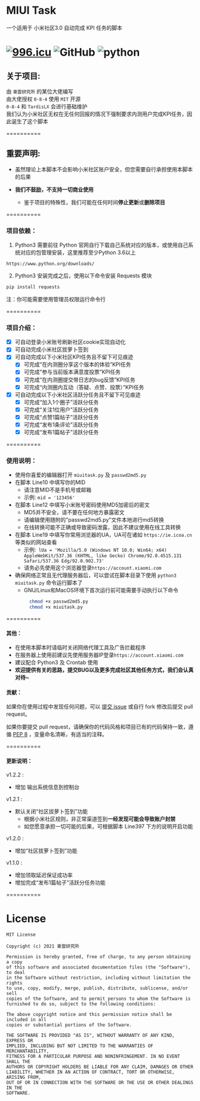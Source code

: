# MIUI Task
一个适用于 小米社区3.0 自动完成 KPI 任务的脚本

[![996.icu](https://img.shields.io/badge/link-996.icu-red.svg)](https://996.icu) ![GitHub](https://img.shields.io/github/license/0-8-4/miui-auto-tasks) ![python](https://img.shields.io/badge/python-3.6+-blue)
=========  

## **关于项目**:

  由 `東雲研究所` 的某位大佬编写  
  由大佬授权 `0-8-4` 使用 `MIT` 开源   
  `0-8-4` 和 `TardisLX` 会进行基础维护  
  我们认为小米社区无权在无任何回报的情况下强制要求内测用户完成KPI任务，因此诞生了这个脚本

==========

## **重要声明**:
- 虽然理论上本脚本不会影响小米社区账户安全，但您需要自行承担使用本脚本的后果

- **我们不鼓励，不支持一切商业使用**
  - 鉴于项目的特殊性，我们可能在任何时间**停止更新**或**删除项目**

==========
### **项目依赖**：
  1. Python3
  需要前往 Python 官网自行下载自己系统对应的版本，或使用自己系统对应的包管理安装，这里推荐至少Python 3.6以上

  ```
  https://www.python.org/downloads/
  ```

  2. Python3 安装完成之后，使用以下命令安装 Requests 模块
  ```bash
  pip install requests
  ```
  注：你可能需要使用管理员权限运行命令行


==========

### **项目介绍**：  
- [x] 可自动登录小米账号刷新社区cookie实现自动化   
- [x] 可自动完成小米社区拔萝卜签到
- [x] 可自动完成以下小米社区KPI任务且不留下可见痕迹  
  - [x] 可完成“在内测圈分享这个版本的体验”KPI任务  
  - [x] 可完成“参与当前版本满意度投票”KPI任务  
  - [x] 可完成“在内测圈提交带日志的bug反馈”KPI任务  
  - [x] 可完成“内测圈内互动（答疑、点赞、投票）”KPI任务   
- [x] 可自动完成以下小米社区活跃分任务且不留下可见痕迹
  - [x] 可完成“加入1个圈子”活跃分任务  
  - [x] 可完成“关注1位用户”活跃分任务  
  - [x] 可完成“点赞1篇帖子”活跃分任务
  - [x] 可完成“发布1条评论”活跃分任务
  - [x] 可完成“发布1篇帖子”活跃分任务

==========

### **使用说明**：
- 使用你喜爱的编辑器打开 `miuitask.py` 及 `passwd2md5.py` 
- 在脚本 Line10 中填写你的MID
  - 请注意MID不是手机号或邮箱
  - 示例: `mid = '123456'`
- 在脚本 Line12 中填写小米账号密码使用MD5加密后的密文
  - MD5并不安全，请不要在任何地方暴露密文
  - 请编辑使用随附的"passwd2md5.py"文件本地进行md5转换
  - 在线转换可能不正确或导致密码泄露，因此不建议使用在线工具转换
- 在脚本 Line19 中填写你常用浏览器的UA，UA可在诸如 `https://ie.icoa.cn` 等类似的网站查看
  - 示例:` lUa = 'Mozilla/5.0 (Windows NT 10.0; Win64; x64) AppleWebKit/537.36 (KHTML, like Gecko) Chrome/92.0.4515.131 Safari/537.36 Edg/92.0.902.73'`
  - 请务必先使用这个浏览器登录`https://account.xiaomi.com`
- 确保网络正常且无代理服务器后，可以尝试在脚本目录下使用  `python3 miuitask.py` 命令运行脚本了
  - GNU/Linux和MacOS环境下首次运行前可能需要手动执行以下命令
    ```bash
      chmod +x passwd2md5.py
      chmod +x miuitask.py
    ```

==========  

#### **其他**：  
* 在使用本脚本时请临时关闭网络代理工具及广告拦截程序  
* 在服务器上使用前建议先使用服务器IP登录`https://account.xiaomi.com`  
* 建议配合 Python3 及 Crontab 使用  
* **欢迎提供有关的思路，提交BUG以及更多完成社区其他任务方式，我们会认真对待~**

#### **贡献**：

如果你在使用过程中发现任何问题，可以 [提交 issue](https://github.com/0-8-4/miui-auto-tasks/issues/new) 或自行 fork 修改后提交 pull request。

如果你要提交 pull request，请确保你的代码风格和项目已有的代码保持一致，遵循 [PEP 8](https://www.python.org/dev/peps/pep-0008) ，变量命名清晰，有适当的注释。

==========

#### **更新说明**：  

 v1.2.2 :
- 增加 输出系统信息到控制台

 v1.2.1 :
- 默认关闭“社区拔萝卜签到”功能  
  - 根据小米社区规则，非正常渠道签到**一经发现可能会导致账户封禁**
  - 如您愿意承担一切可能的后果，可根据脚本 Line397 下方的说明开启功能

 v1.2.0 :
- 增加“社区拔萝卜签到”功能  

 v1.1.0 :
- 增加领取延迟保证成功率
- 增加完成“发布1篇帖子”活跃分任务功能

==========

# **License**
```
MIT License

Copyright (c) 2021 東雲研究所

Permission is hereby granted, free of charge, to any person obtaining a copy
of this software and associated documentation files (the "Software"), to deal
in the Software without restriction, including without limitation the rights
to use, copy, modify, merge, publish, distribute, sublicense, and/or sell
copies of the Software, and to permit persons to whom the Software is
furnished to do so, subject to the following conditions:

The above copyright notice and this permission notice shall be included in all
copies or substantial portions of the Software.

THE SOFTWARE IS PROVIDED "AS IS", WITHOUT WARRANTY OF ANY KIND, EXPRESS OR
IMPLIED, INCLUDING BUT NOT LIMITED TO THE WARRANTIES OF MERCHANTABILITY,
FITNESS FOR A PARTICULAR PURPOSE AND NONINFRINGEMENT. IN NO EVENT SHALL THE
AUTHORS OR COPYRIGHT HOLDERS BE LIABLE FOR ANY CLAIM, DAMAGES OR OTHER
LIABILITY, WHETHER IN AN ACTION OF CONTRACT, TORT OR OTHERWISE, ARISING FROM,
OUT OF OR IN CONNECTION WITH THE SOFTWARE OR THE USE OR OTHER DEALINGS IN THE
SOFTWARE.
```

